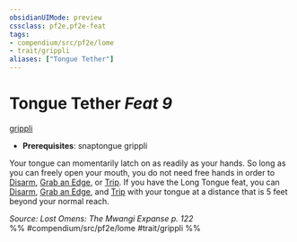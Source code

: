 ```yaml
---
obsidianUIMode: preview
cssclass: pf2e,pf2e-feat
tags:
- compendium/src/pf2e/lome
- trait/grippli
aliases: ["Tongue Tether"]
---
```

# Tongue Tether  *Feat 9*  
[grippli](grippli-b2.md "Grippli Ancestry & Heritage Trait")  

- **Prerequisites**: snaptongue grippli

Your tongue can momentarily latch on as readily as your hands. So long as you can freely open your mouth, you do not need free hands in order to [Disarm](Reference/Rules/Actions/disarm.md), [Grab an Edge](grab-an-edge.md), or [Trip](Reference/Rules/Actions/trip.md). If you have the Long Tongue feat, you can [Disarm](Reference/Rules/Actions/disarm.md), [Grab an Edge](grab-an-edge.md), and [Trip](Reference/Rules/Actions/trip.md) with your tongue at a distance that is 5 feet beyond your normal reach.

*Source: Lost Omens: The Mwangi Expanse p. 122*  
%% #compendium/src/pf2e/lome #trait/grippli %%